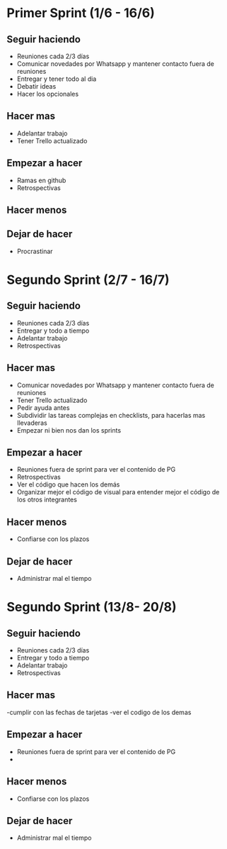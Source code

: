 # Primer Sprint (1/6 - 16/6)

## Seguir haciendo

- Reuniones cada 2/3 días
- Comunicar novedades por Whatsapp y mantener contacto fuera de reuniones
- Entregar y tener todo al dia
- Debatir ideas
- Hacer los opcionales

## Hacer mas

- Adelantar trabajo
- Tener Trello actualizado

## Empezar a hacer

- Ramas en github
- Retrospectivas

## Hacer menos


## Dejar de hacer

- Procrastinar

# Segundo Sprint (2/7 - 16/7)

## Seguir haciendo

- Reuniones cada 2/3 días
- Entregar y todo a tiempo
- Adelantar trabajo
- Retrospectivas

## Hacer mas

- Comunicar novedades por Whatsapp y mantener contacto fuera de reuniones
- Tener Trello actualizado
- Pedir ayuda antes
- Subdividir las tareas complejas en checklists, para hacerlas mas llevaderas
- Empezar ni bien nos dan los sprints

## Empezar a hacer

- Reuniones fuera de sprint para ver el contenido de PG
- Retrospectivas
- Ver el código que hacen los demás
- Organizar mejor el código de visual para entender mejor el código de los otros integrantes

## Hacer menos
- Confiarse con los plazos

## Dejar de hacer

- Administrar mal el tiempo





# Segundo Sprint (13/8- 20/8)

## Seguir haciendo

- Reuniones cada 2/3 días
- Entregar y todo a tiempo
- Adelantar trabajo
- Retrospectivas

## Hacer mas

-cumplir con las fechas de tarjetas 
-ver el codigo de los demas
## Empezar a hacer

- Reuniones fuera de sprint para ver el contenido de PG
-
## Hacer menos
- Confiarse con los plazos

## Dejar de hacer

- Administrar mal el tiempo
